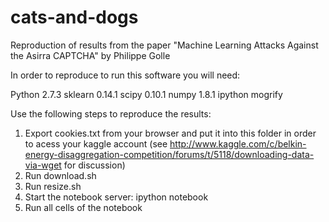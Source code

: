 cats-and-dogs
=============

Reproduction of results from the paper "Machine Learning Attacks Against the Asirra CAPTCHA" by Philippe Golle

In order to reproduce to run this software you will need:

Python 2.7.3
sklearn 0.14.1
scipy 0.10.1
numpy 1.8.1
ipython
mogrify


Use the following steps to reproduce the results:

1. Export cookies.txt from your browser and put it into this folder in order to acess your kaggle account (see http://www.kaggle.com/c/belkin-energy-disaggregation-competition/forums/t/5118/downloading-data-via-wget for discussion)
2. Run download.sh
3. Run resize.sh
4. Start the notebook server: ipython notebook
5. Run all cells of the notebook
